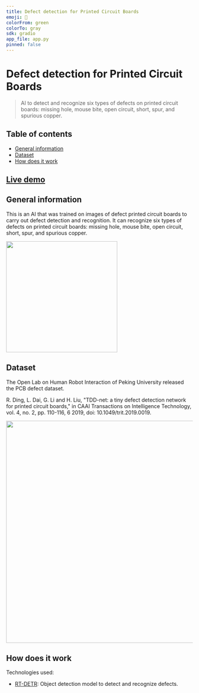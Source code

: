 ```yaml
---
title: Defect detection for Printed Circuit Boards
emoji: 🔌
colorFrom: green
colorTo: gray
sdk: gradio
app_file: app.py
pinned: false
---
```


# Defect detection for Printed Circuit Boards

> AI to detect and recognize six types of defects on printed circuit boards: missing hole, mouse bite, open circuit, short, spur, and spurious copper.

## Table of contents

- [General information](#general-information)
- [Dataset](#dataset)
- [How does it work](#how-does-it-work)

## [Live demo](https://huggingface.co/spaces/itsyoboieltr/pcb)

## General information

This is an AI that was trained on images of defect printed circuit boards to carry out defect detection and recognition. It can recognize six types of defects on printed circuit boards: missing hole, mouse bite, open circuit, short, spur, and spurious copper.

<img width="300" src="https://user-images.githubusercontent.com/72046715/227010274-b40565a4-787e-471f-813f-385a8b80aa51.jpg">

## Dataset

The Open Lab on Human Robot Interaction of Peking University released the PCB defect dataset.

R. Ding, L. Dai, G. Li and H. Liu, "TDD-net: a tiny defect detection network for printed circuit boards," in CAAI Transactions on Intelligence Technology, vol. 4, no. 2, pp. 110-116, 6 2019, doi: 10.1049/trit.2019.0019.

<img width="600" src="https://user-images.githubusercontent.com/72046715/227010391-b3738ad7-a5d5-45cc-a97e-7c7f75b795cf.png">

## How does it work

Technologies used:

- [RT-DETR](https://github.com/lyuwenyu/RT-DETR): Object detection model to detect and recognize defects.

